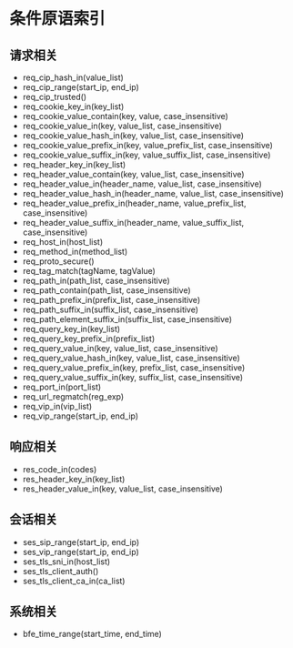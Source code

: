 # 条件原语索引

## 请求相关
 * req_cip_hash_in(value_list)
 * req_cip_range(start_ip, end_ip)
 * req_cip_trusted()
 * req_cookie_key_in(key_list)
 * req_cookie_value_contain(key, value, case_insensitive)
 * req_cookie_value_in(key, value_list, case_insensitive)
 * req_cookie_value_hash_in(key, value_list, case_insensitive)
 * req_cookie_value_prefix_in(key, value_prefix_list, case_insensitive)
 * req_cookie_value_suffix_in(key, value_suffix_list, case_insensitive)
 * req_header_key_in(key_list)
 * req_header_value_contain(key, value_list, case_insensitive)
 * req_header_value_in(header_name, value_list, case_insensitive)
 * req_header_value_hash_in(header_name, value_list, case_insensitive)
 * req_header_value_prefix_in(header_name, value_prefix_list, case_insensitive)
 * req_header_value_suffix_in(header_name, value_suffix_list, case_insensitive)
 * req_host_in(host_list)
 * req_method_in(method_list)
 * req_proto_secure()
 * req_tag_match(tagName, tagValue)
 * req_path_in(path_list, case_insensitive)
 * req_path_contain(path_list, case_insensitive)
 * req_path_prefix_in(prefix_list, case_insensitive)
 * req_path_suffix_in(suffix_list, case_insensitive)
 * req_path_element_suffix_in(suffix_list, case_insensitive)
 * req_query_key_in(key_list)
 * req_query_key_prefix_in(prefix_list)
 * req_query_value_in(key,  value_list, case_insensitive)
 * req_query_value_hash_in(key, value_list, case_insensitive)
 * req_query_value_prefix_in(key, prefix_list, case_insensitive)
 * req_query_value_suffix_in(key, suffix_list, case_insensitive)
 * req_port_in(port_list)
 * req_url_regmatch(reg_exp)
 * req_vip_in(vip_list)
 * req_vip_range(start_ip, end_ip)

## 响应相关
 * res_code_in(codes)
 * res_header_key_in(key_list)
 * res_header_value_in(key, value_list, case_insensitive)

## 会话相关
 * ses_sip_range(start_ip, end_ip)
 * ses_vip_range(start_ip, end_ip)
 * ses_tls_sni_in(host_list)
 * ses_tls_client_auth()
 * ses_tls_client_ca_in(ca_list)

## 系统相关
 * bfe_time_range(start_time, end_time)

